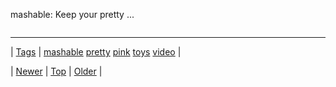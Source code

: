 <!--
title: mashable
date: 2020-06-28T15:27:00.190Z
tags: mashable, pretty, pink, toys, video
-->


mashable: Keep your pretty ...

<video controls="controls" autoplay="autoplay" src="https://www.youtube.com/watch?v=UFpe3Up9T_g" type="video/mp4" width="0" height="0"></video>

<!--BOTTOM-POST-NAVIGATION-->
---

| [Tags](tags.md) | [mashable](tag-mashable.md) [pretty](tag-pretty.md) [pink](tag-pink.md) [toys](tag-toys.md) [video](tag-video.md) |

| [Newer](67654719733.md) | [Top](index.md) | [Older](67685996092.md) |